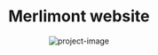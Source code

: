 <h1 align="center" id="title">Merlimont website</h1>

<p align="center"><img src="https://socialify.git.ci/FLTDev3012/OperationMerliCity/image?font=Jost&amp;forks=1&amp;issues=1&amp;language=1&amp;name=1&amp;owner=1&amp;pattern=Solid&amp;pulls=1&amp;theme=Dark" alt="project-image"></p>

